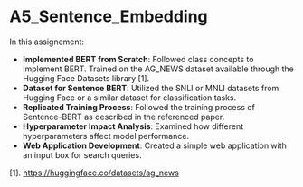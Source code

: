 # A5_Sentence_Embedding

In this assignement:
- **Implemented BERT from Scratch**: Followed class concepts to implement BERT. Trained on the AG_NEWS dataset available through the Hugging Face Datasets library [1].
- **Dataset for Sentence BERT**: Utilized the SNLI or MNLI datasets from Hugging Face or a similar dataset for classification tasks.
- **Replicated Training Process**: Followed the training process of Sentence-BERT as described in the referenced paper.
- **Hyperparameter Impact Analysis**: Examined how different hyperparameters affect model performance.
- **Web Application Development**: Created a simple web application with an input box for search queries.

[1]. https://huggingface.co/datasets/ag_news

